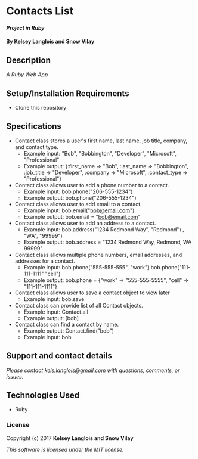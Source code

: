 # Contacts List

#### _Project in Ruby_

#### By Kelsey Langlois and Snow Vilay

## Description

_A Ruby Web App_

## Setup/Installation Requirements

* Clone this repository

## Specifications

* Contact class stores a user's first name, last name, job title, company, and contact type.
  * Example input: "Bob", "Bobbington", "Developer", "Microsoft", "Professional"
  * Example output: {:first_name => "Bob", :last_name => "Bobbington", :job_title => "Developer", :company => "Microsoft", :contact_type => "Professional"}
* Contact class allows user to add a phone number to a contact.
  * Example input: bob.phone("206-555-1234")
  * Example output: bob.phone("206-555-1234")
* Contact class allows user to add email to a contact.
  * Example input: bob.email("bob@email.com")
  * Example output: bob.email = "bob@email.com"
* Contact class allows user to add an address to a contact.
  * Example input: bob.address("1234 Redmond Way", "Redmond")
, "WA", "99999")
  * Example output: bob.address = "1234 Redmond Way, Redmond, WA 99999"
* Contact class allows multiple phone numbers, email addresses, and addresses for a contact.
  * Example input: bob.phone("555-555-555", "work") bob.phone("111-111-1111" "cell")
  * Example output: bob.phone = {"work" => "555-555-5555", "cell" => "111-111-1111"}
* Contact class allows user to save a contact object to view later
  * Example input: bob.save
* Contact class can provide list of all Contact objects.
  * Example input: Contact.all
  * Example output: [bob]
* Contact class can find a contact by name.
  * Example output: Contact.find("bob")
  * Example input: bob

## Support and contact details

_Please contact [kels.langlois@gmail.com](mailto:kels.langlois@gmail.com) with questions, comments, or issues._

## Technologies Used

* Ruby

### License

Copyright (c) 2017 **Kelsey Langlois and Snow Vilay**

*This software is licensed under the MIT license.*

